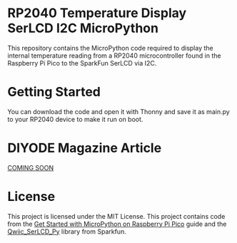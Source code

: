 # RP2040 Temperature Display SerLCD I2C MicroPython

This repository contains the MicroPython code required to display the internal temperature reading from a RP2040 microcontroller found in the Raspberry Pi Pico to the SparkFun SerLCD via I2C.

# Getting Started

You can download the code and open it with Thonny and save it as main.py to your RP2040 device to make it run on boot.

# DIYODE Magazine Article

[COMING SOON](https://diyodemag.com/)

# License

This project is licensed under the MIT License. This project contains code from the [Get Started with MicroPython on Raspberry Pi Pico](https://hackspace.raspberrypi.org/books/micropython-pico) guide and the [Qwiic_SerLCD_Py](https://github.com/sparkfun/Qwiic_SerLCD_Py) library from Sparkfun.
